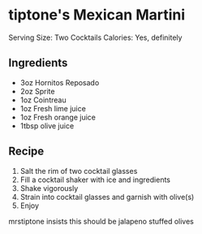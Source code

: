 # tiptone's Mexican Martini

Serving Size: Two Cocktails
Calories: Yes, definitely

## Ingredients

- 3oz Hornitos Reposado
- 2oz Sprite
- 1oz Cointreau
- 1oz Fresh lime juice
- 1oz Fresh orange juice
- 1tbsp olive juice

## Recipe

1. Salt the rim of two cocktail glasses
2. Fill a cocktail shaker with ice and ingredients
3. Shake vigorously
4. Strain into cocktail glasses and garnish with olive(s)
5. Enjoy

mrstiptone insists this should be jalapeno stuffed olives
